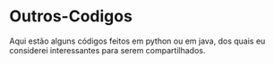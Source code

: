 # Outros-Codigos

Aqui estão alguns códigos feitos em python ou em java, dos quais eu considerei interessantes para serem compartilhados.
